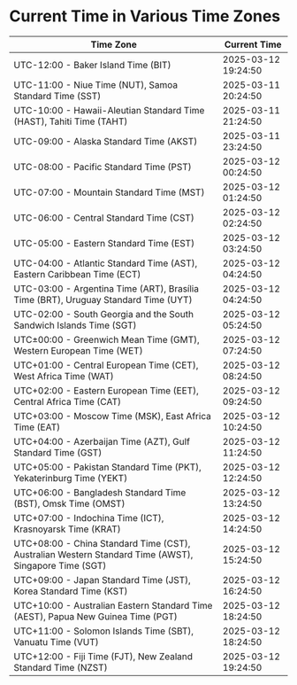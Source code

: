 # Current Time in Various Time Zones

| Time Zone | Current Time |
|-----------|--------------|
| UTC-12:00 - Baker Island Time (BIT) | 2025-03-12 19:24:50 |
| UTC-11:00 - Niue Time (NUT), Samoa Standard Time (SST) | 2025-03-11 20:24:50 |
| UTC-10:00 - Hawaii-Aleutian Standard Time (HAST), Tahiti Time (TAHT) | 2025-03-11 21:24:50 |
| UTC-09:00 - Alaska Standard Time (AKST) | 2025-03-11 23:24:50 |
| UTC-08:00 - Pacific Standard Time (PST) | 2025-03-12 00:24:50 |
| UTC-07:00 - Mountain Standard Time (MST) | 2025-03-12 01:24:50 |
| UTC-06:00 - Central Standard Time (CST) | 2025-03-12 02:24:50 |
| UTC-05:00 - Eastern Standard Time (EST) | 2025-03-12 03:24:50 |
| UTC-04:00 - Atlantic Standard Time (AST), Eastern Caribbean Time (ECT) | 2025-03-12 04:24:50 |
| UTC-03:00 - Argentina Time (ART), Brasília Time (BRT), Uruguay Standard Time (UYT) | 2025-03-12 04:24:50 |
| UTC-02:00 - South Georgia and the South Sandwich Islands Time (SGT) | 2025-03-12 05:24:50 |
| UTC±00:00 - Greenwich Mean Time (GMT), Western European Time (WET) | 2025-03-12 07:24:50 |
| UTC+01:00 - Central European Time (CET), West Africa Time (WAT) | 2025-03-12 08:24:50 |
| UTC+02:00 - Eastern European Time (EET), Central Africa Time (CAT) | 2025-03-12 09:24:50 |
| UTC+03:00 - Moscow Time (MSK), East Africa Time (EAT) | 2025-03-12 10:24:50 |
| UTC+04:00 - Azerbaijan Time (AZT), Gulf Standard Time (GST) | 2025-03-12 11:24:50 |
| UTC+05:00 - Pakistan Standard Time (PKT), Yekaterinburg Time (YEKT) | 2025-03-12 12:24:50 |
| UTC+06:00 - Bangladesh Standard Time (BST), Omsk Time (OMST) | 2025-03-12 13:24:50 |
| UTC+07:00 - Indochina Time (ICT), Krasnoyarsk Time (KRAT) | 2025-03-12 14:24:50 |
| UTC+08:00 - China Standard Time (CST), Australian Western Standard Time (AWST), Singapore Time (SGT) | 2025-03-12 15:24:50 |
| UTC+09:00 - Japan Standard Time (JST), Korea Standard Time (KST) | 2025-03-12 16:24:50 |
| UTC+10:00 - Australian Eastern Standard Time (AEST), Papua New Guinea Time (PGT) | 2025-03-12 18:24:50 |
| UTC+11:00 - Solomon Islands Time (SBT), Vanuatu Time (VUT) | 2025-03-12 18:24:50 |
| UTC+12:00 - Fiji Time (FJT), New Zealand Standard Time (NZST) | 2025-03-12 19:24:50 |
